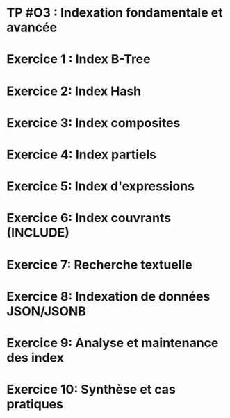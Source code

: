 # TP #O3 : Indexation fondamentale et avancée

# Exercice 1 : Index B-Tree

# Exercice 2: Index Hash

# Exercice 3: Index composites

# Exercice 4: Index partiels

# Exercice 5: Index d'expressions

# Exercice 6: Index couvrants (INCLUDE)

# Exercice 7: Recherche textuelle

# Exercice 8: Indexation de données JSON/JSONB

# Exercice 9: Analyse et maintenance des index

# Exercice 10: Synthèse et cas pratiques